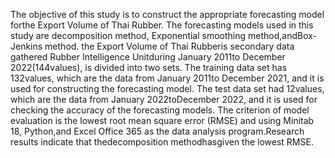 The objective of this study is to construct the appropriate forecasting model forthe Export Volume of Thai Rubber. The forecasting models used in this study are decomposition method, Exponential smoothing method,andBox-Jenkins method. the Export  Volume  of  Thai Rubberis  secondary  data  gathered Rubber  Intelligence  Unitduring  January  2011to  December  2022(144values),  is  divided  into  two  sets.  The training data set has 132values, which are the data from January 2011to December 2021, and it is used for constructing the forecasting model. The test data set had 12values, which are the data from  January 2022toDecember  2022, and it is used for checking the accuracy of the forecasting models. The criterion of model evaluation is the  lowest  root  mean  square  error  (RMSE)  and  using  Minitab  18,  Python,and  Excel Office 365 as the data analysis program.Research results indicate that thedecomposition methodhasgiven the lowest RMSE.
